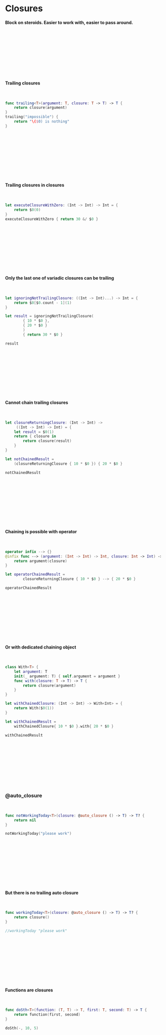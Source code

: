 &nbsp;  

&nbsp;  

# Closures

#### Block on steroids. Easier to work with, easier to pass around.

&nbsp;  

&nbsp;  

&nbsp;  

&nbsp;  

&nbsp;  
#### Trailing closures

&nbsp;  

```swift
func trailing<T>(argument: T, closure: T -> T) -> T {
	return closure(argument)
}
trailing("impossible") {
	return "\($0) is nothing"	
}
```
&nbsp;  

&nbsp;  

&nbsp;  

&nbsp;  

&nbsp;  

#### Trailing closures in closures

&nbsp;  

```swift
let executeClosureWithZero: (Int -> Int) -> Int = { 
	return $0(0) 
}
executeClosureWithZero { return 30 &/ $0 }
```
&nbsp;  

&nbsp;  

&nbsp;  

&nbsp;  

&nbsp;  

#### Only the last one of variadic closures can be trailing
&nbsp;  

```swift
let ignoringNotTrailingClosure: ((Int -> Int)...) -> Int = {
	return $0[$0.count - 1](1)
}

let result = ignoringNotTrailingClosure(
    	{ 10 * $0 },
    	{ 20 * $0 }
    	)
    	{ return 30 * $0 }

result
```
&nbsp;  

&nbsp;  

&nbsp;  

&nbsp;  

&nbsp;  

#### Cannot chain trailing closures
&nbsp;  

```swift
let closureReturningClosure: (Int -> Int) ->
     ((Int -> Int) -> Int) = {
 	let result = $0(1)
 	return { closure in
 		return closure(result)
 	}
}

let notChainedResult = 
	(closureReturningClosure { 10 * $0 }) { 20 * $0 }

notChainedResult
```
&nbsp;  

&nbsp;  

&nbsp;  

&nbsp;  

&nbsp;  

#### Chaining is possible with operator
&nbsp;  

```swift
operator infix --> {}
@infix func --> (argument: (Int -> Int) -> Int, closure: Int -> Int) -> Int {
 	return argument(closure)
}

let operatorChainedResult = 
		closureReturningClosure { 10 * $0 } --> { 20 * $0 }

operatorChainedResult
```
&nbsp;  

&nbsp;  

&nbsp;  

&nbsp;  

&nbsp;  

#### Or with dedicated chaining object

&nbsp; 

```swift
class With<T> { 
 	let argument: T
 	init(_ argument: T) { self.argument = argument }
 	func with(closure: T -> T) -> T {
		return closure(argument)
	}
}

let withChainedClosure: (Int -> Int) -> With<Int> = {
 	return With($0(1))
}

let withChainedResult = 
	withChainedClosure{ 10 * $0 }.with{ 20 * $0 }

withChainedResult
```
&nbsp;  

&nbsp;  

&nbsp;  

&nbsp;  

&nbsp;  

### @auto_closure

&nbsp;  

```swift
func notWorkingToday<T>(closure: @auto_closure () -> T) -> T? { 
	return nil
}

notWorkingToday("please work")

```
&nbsp;  

&nbsp;  

&nbsp;  

&nbsp;  

&nbsp;  

#### But there is no trailing auto closure

&nbsp;  

```swift
func workingToday<T>(closure: @auto_closure () -> T) -> T? { 
	return closure()
}

//workingToday "please work"


```
&nbsp;  

&nbsp;  

&nbsp;  

&nbsp;  

&nbsp;  

#### Functions are closures

&nbsp;  

```swift
func doSth<T>(function: (T, T) -> T, first: T, second: T) -> T {
	return function(first, second)
}

doSth(-, 10, 5)
```
&nbsp;  

&nbsp;  

&nbsp;  
